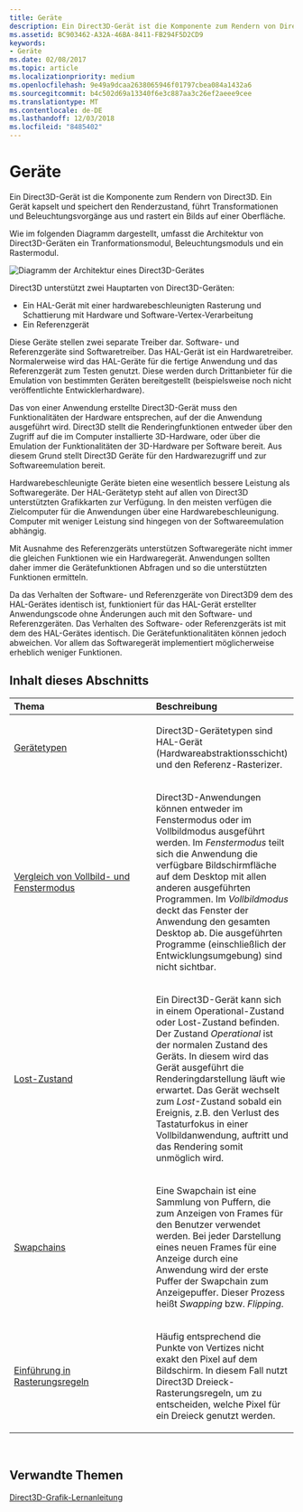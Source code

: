 ```yaml
---
title: Geräte
description: Ein Direct3D-Gerät ist die Komponente zum Rendern von Direct3D. Ein Gerät kapselt und speichert den Renderzustand, führt Transformationen und Beleuchtungsvorgänge aus und rastert ein Bilds auf einer Oberfläche.
ms.assetid: BC903462-A32A-46BA-8411-FB294F5D2CD9
keywords:
- Geräte
ms.date: 02/08/2017
ms.topic: article
ms.localizationpriority: medium
ms.openlocfilehash: 9e49a9dcaa2638065946f01797cbea084a1432a6
ms.sourcegitcommit: b4c502d69a13340f6e3c887aa3c26ef2aeee9cee
ms.translationtype: MT
ms.contentlocale: de-DE
ms.lasthandoff: 12/03/2018
ms.locfileid: "8485402"
---
```

# <a name="devices"></a>Geräte


Ein Direct3D-Gerät ist die Komponente zum Rendern von Direct3D. Ein Gerät kapselt und speichert den Renderzustand, führt Transformationen und Beleuchtungsvorgänge aus und rastert ein Bilds auf einer Oberfläche.

Wie im folgenden Diagramm dargestellt, umfasst die Architektur von Direct3D-Geräten ein Tranformationsmodul, Beleuchtungsmoduls und ein Rastermodul.

![Diagramm der Architektur eines Direct3D-Gerätes](images/d3ddev.png)

Direct3D unterstützt zwei Hauptarten von Direct3D-Geräten:

-   Ein HAL-Gerät mit einer hardwarebeschleunigten Rasterung und Schattierung mit Hardware und Software-Vertex-Verarbeitung
-   Ein Referenzgerät

Diese Geräte stellen zwei separate Treiber dar. Software- und Referenzgeräte sind Softwaretreiber. Das HAL-Gerät ist ein Hardwaretreiber. Normalerweise wird das HAL-Geräte für die fertige Anwendung und das Referenzgerät zum Testen genutzt. Diese werden durch Drittanbieter für die Emulation von bestimmten Geräten bereitgestellt (beispielsweise noch nicht veröffentlichte Entwicklerhardware).

Das von einer Anwendung erstellte Direct3D-Gerät muss den Funktionalitäten der Hardware entsprechen, auf der die Anwendung ausgeführt wird. Direct3D stellt die Renderingfunktionen entweder über den Zugriff auf die im Computer installierte 3D-Hardware, oder über die Emulation der Funktionalitäten der 3D-Hardware per Software bereit. Aus diesem Grund stellt Direct3D Geräte für den Hardwarezugriff und zur Softwareemulation bereit.

Hardwarebeschleunigte Geräte bieten eine wesentlich bessere Leistung als Softwaregeräte. Der HAL-Gerätetyp steht auf allen von Direct3D unterstützten Grafikkarten zur Verfügung. In den meisten verfügen die Zielcomputer für die Anwendungen über eine Hardwarebeschleunigung. Computer mit weniger Leistung sind hingegen von der Softwareemulation abhängig.

Mit Ausnahme des Referenzgeräts unterstützen Softwaregeräte nicht immer die gleichen Funktionen wie ein Hardwaregerät. Anwendungen sollten daher immer die Gerätefunktionen Abfragen und so die unterstützten Funktionen ermitteln.

Da das Verhalten der Software- und Referenzgeräte von Direct3D9 dem des HAL-Gerätes identisch ist, funktioniert für das HAL-Gerät erstellter Anwendungscode ohne Änderungen auch mit den Software- und Referenzgeräten. Das Verhalten des Software- oder Referenzgeräts ist mit dem des HAL-Gerätes identisch. Die Gerätefunktionalitäten können jedoch abweichen. Vor allem das Softwaregerät implementiert möglicherweise erheblich weniger Funktionen.

## <a name="span-idin-this-sectionspanin-this-section"></a><span id="in-this-section"></span>Inhalt dieses Abschnitts


<table>
<colgroup>
<col width="50%" />
<col width="50%" />
</colgroup>
<thead>
<tr class="header">
<th align="left">Thema</th>
<th align="left">Beschreibung</th>
</tr>
</thead>
<tbody>
<tr class="odd">
<td align="left"><p><a href="device-types.md">Gerätetypen</a></p></td>
<td align="left"><p>Direct3D-Gerätetypen sind HAL-Gerät (Hardwareabstraktionsschicht) und den Referenz-Rasterizer.</p></td>
</tr>
<tr class="even">
<td align="left"><p><a href="windowed-vs--full-screen-mode.md">Vergleich von Vollbild- und Fenstermodus</a></p></td>
<td align="left"><p>Direct3D-Anwendungen können entweder im Fenstermodus oder im Vollbildmodus ausgeführt werden. Im <em>Fenstermodus</em> teilt sich die Anwendung die verfügbare Bildschirmfläche auf dem Desktop mit allen anderen ausgeführten Programmen. Im <em>Vollbildmodus</em> deckt das Fenster der Anwendung den gesamten Desktop ab. Die ausgeführten Programme (einschließlich der Entwicklungsumgebung) sind nicht sichtbar.</p></td>
</tr>
<tr class="odd">
<td align="left"><p><a href="lost-devices.md">Lost-Zustand</a></p></td>
<td align="left"><p>Ein Direct3D-Gerät kann sich in einem Operational-Zustand oder Lost-Zustand befinden. Der Zustand <em>Operational</em> ist der normalen Zustand des Geräts. In diesem wird das Gerät ausgeführt die Renderingdarstellung läuft wie erwartet. Das Gerät wechselt zum <em>Lost</em>-Zustand sobald ein Ereignis, z.B. den Verlust des Tastaturfokus in einer Vollbildanwendung, auftritt und das Rendering somit unmöglich wird.</p></td>
</tr>
<tr class="even">
<td align="left"><p><a href="swap-chains.md">Swapchains</a></p></td>
<td align="left"><p>Eine Swapchain ist eine Sammlung von Puffern, die zum Anzeigen von Frames für den Benutzer verwendet werden. Bei jeder Darstellung eines neuen Frames für eine Anzeige durch eine Anwendung wird der erste Puffer der Swapchain zum Anzeigepuffer. Dieser Prozess heißt <em>Swapping</em> bzw. <em>Flipping</em>.</p></td>
</tr>
<tr class="odd">
<td align="left"><p><a href="introduction-to-rasterization-rules.md">Einführung in Rasterungsregeln</a></p></td>
<td align="left"><p>Häufig entsprechend die Punkte von Vertizes nicht exakt den Pixel auf dem Bildschirm. In diesem Fall nutzt Direct3D Dreieck-Rasterungsregeln, um zu entscheiden, welche Pixel für ein Dreieck genutzt werden.</p></td>
</tr>
</tbody>
</table>

 

## <a name="span-idrelated-topicsspanrelated-topics"></a><span id="related-topics"></span>Verwandte Themen


[Direct3D-Grafik-Lernanleitung](index.md)

 

 





